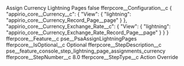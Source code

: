 <?xml version="1.0" encoding="UTF-8"?>
<CustomMetadata xmlns="http://soap.sforce.com/2006/04/metadata" xmlns:xsi="http://www.w3.org/2001/XMLSchema-instance" xmlns:xsd="http://www.w3.org/2001/XMLSchema">
    <label>Assign Currency Lightning Pages</label>
    <protected>false</protected>
    <values>
        <field>fferpcore__Configuration__c</field>
        <value xsi:type="xsd:string">{
    &quot;appirio_core__Currency__c&quot;: {
        &quot;View&quot;: {
            &quot;lightning&quot;: &quot;appirio_core__Currency_Record_Page__page&quot;
        }
    },
    &quot;appirio_core__Currency_Exchange_Rate__c&quot;: {
        &quot;View&quot;: {
            &quot;lightning&quot;: &quot;appirio_core__Currency_Exchange_Rate_Record_Page__page&quot;
        }
    }
}</value>
    </values>
    <values>
        <field>fferpcore__Feature__c</field>
        <value xsi:type="xsd:string">pse__PsaAssignLightningPages</value>
    </values>
    <values>
        <field>fferpcore__IsOptional__c</field>
        <value xsi:type="xsd:string">Optional</value>
    </values>
    <values>
        <field>fferpcore__StepDescription__c</field>
        <value xsi:type="xsd:string">pse__feature_console_step_lightning_page_assignments_currency</value>
    </values>
    <values>
        <field>fferpcore__StepNumber__c</field>
        <value xsi:type="xsd:double">8.0</value>
    </values>
    <values>
        <field>fferpcore__StepType__c</field>
        <value xsi:type="xsd:string">Action Override</value>
    </values>
</CustomMetadata>
